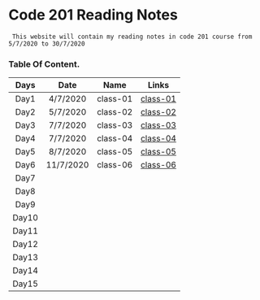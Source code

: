 # Code 201 Reading Notes

     This website will contain my reading notes in code 201 course from 5/7/2020 to 30/7/2020

### **Table Of Content.**

| Days  |   Date    |   Name   |                                   Links                                   |
| :---: | :-------: | :------: | :-----------------------------------------------------------------------: |
| Day1  | 4/7/2020  | class-01 | [class-01](https://sayefdeen.github.io/reading-notes201/classes/class-01) |
| Day2  | 5/7/2020  | class-02 | [class-02](https://sayefdeen.github.io/reading-notes201/classes/class-02) |
| Day3  | 7/7/2020  | class-03 | [class-03](https://sayefdeen.github.io/reading-notes201/classes/class-03) |
| Day4  | 7/7/2020  | class-04 | [class-04](https://sayefdeen.github.io/reading-notes201/classes/class-04) |
| Day5  | 8/7/2020  | class-05 | [class-05](https://sayefdeen.github.io/reading-notes201/classes/class-05) |
| Day6  | 11/7/2020 | class-06 | [class-06](https://sayefdeen.github.io/reading-notes201/classes/class-06) |
| Day7  |           |          |                                                                           |
| Day8  |           |          |                                                                           |
| Day9  |           |          |                                                                           |
| Day10 |           |          |                                                                           |
| Day11 |           |          |                                                                           |
| Day12 |           |          |                                                                           |
| Day13 |           |          |                                                                           |
| Day14 |           |          |                                                                           |
| Day15 |           |          |                                                                           |
